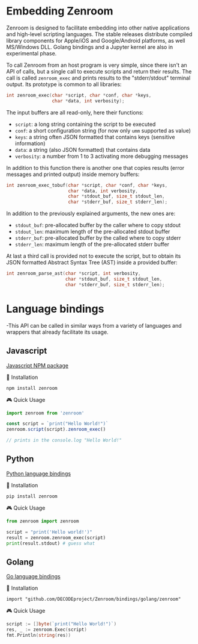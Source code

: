 # Embedding Zenroom

Zenroom is designed to facilitate embedding into other native applications and high-level scripting languages. The stable releases distribute compiled library components for Apple/iOS and Google/Android platforms, as well MS/Windows DLL. Golang bindings and a Jupyter kernel are also in experimental phase.

To call Zenroom from an host program is very simple, since there isn't an API of calls, but a single call to execute scripts and return their results. The call is called `zenroom_exec` and prints results to the "stderr/stdout" terminal output. Its prototype is common to all libraries:

```c
int zenroom_exec(char *script, char *conf, char *keys,
                 char *data, int verbosity);
```
The input buffers are all read-only, here their functions:
- `script`: a long string containing the script to be executed
- `conf`: a short configuration string (for now only `umm` supported as value)
- `keys`: a string often JSON formatted that contains keys (sensitive information)
- `data`: a string (also JSON formatted) that contains data
- `verbosity`: a number from 1 to 3 activating more debugging messages

In addition to this function there is another one that copies results (error messages and printed output) inside memory buffers:
```c
int zenroom_exec_tobuf(char *script, char *conf, char *keys,
                       char *data, int verbosity,
                       char *stdout_buf, size_t stdout_len,
                       char *stderr_buf, size_t stderr_len);
```
In addition to the previously explained arguments, the new ones are:
- `stdout_buf`: pre-allocated buffer by the caller where to copy stdout
- `stdout_len`: maximum length of the pre-allocated stdout buffer
- `stderr_buf`: pre-allocated buffer by the called where to copy stderr
- `stderr_len`: maximum length of the pre-allocated stderr buffer

At last a third call is provided not to execute the script, but to obtain its JSON formatted Abstract Syntax Tree (AST) inside a provided buffer:
```c
int zenroom_parse_ast(char *script, int verbosity,
                      char *stdout_buf, size_t stdout_len,
                      char *stderr_buf, size_t stderr_len);
```

# Language bindings

-This API can be called in similar ways from a variety of languages and wrappers that already facilitate its usage.

## Javascript

[Javascript NPM package](https://www.npmjs.com/package/zenroom)

💾 Installation
```
npm install zenroom
```

🎮 Quick Usage

```javascript
import zenroom from 'zenroom'

const script = `print("Hello World!")`
zenroom.script(script).zenroom_exec()

// prints in the console.log "Hello World!"
```

## Python

[Python language bindings](https://pypi.org/project/zenroom/)

💾 Installation
```
pip install zenroom
```

🎮 Quick Usage

```python
from zenroom import zenroom

script = "print('Hello world!')"
result = zenroom.zenroom_exec(script)
print(result.stdout) # guess what
```

## Golang

[Go language bindings](https://godoc.org/github.com/DECODEproject/Zenroom/bindings/golang/zenroom)

💾 Installation
```
import "github.com/DECODEproject/Zenroom/bindings/golang/zenroom"
```

🎮 Quick Usage

```go
script := []byte(`print("Hello World!")`)
res, _ := zenroom.Exec(script)
fmt.Println(string(res))
```
